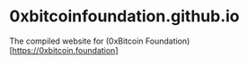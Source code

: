 # 0xbitcoinfoundation.github.io
The compiled website for (0xBitcoin Foundation)[https://0xbitcoin.foundation]
